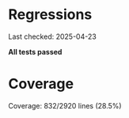 # Regressions

Last checked: 2025-04-23

**All tests passed**
# Coverage

Coverage: 832/2920 lines (28.5%)
